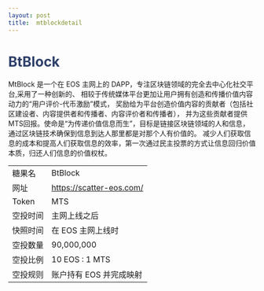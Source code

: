 ```yaml
---
layout: post
title:  mtblockdetail
---
```


<h1 style="color: #2F416A">BtBlock</h1>
<p>
MtBlock 是一个在 EOS 主网上的 DAPP，专注区块链领域的完全去中心化社交平台,采用了一种创新的、 相较于传统媒体平台更加让用户拥有创造和传播价值内容动力的“用户评价-代币激励”模式， 奖励给为平台创造价值内容的贡献者（包括社区建设者、内容提供者和传播者、内容评价者和传播者）， 并为这些贡献者提供MTS回报。使命是“为传递价值信息而生”，目标是链接区块链领域的人和信息，通过区块链技术确保到信息到达人那里都是对那个人有价值的。 减少人们获取信息的成本和提高人们获取信息的效率，第一次通过民主投票的方式让信息回归价值本质，归还人们信息的价值权杖。
</p>


<table class="center">
  <tbody>
    <tr>
        <td class="tablehalf">糖果名</td>
        <td class="tablehalf">BtBlock</td>
    </tr>
    <tr>
        <td>网址</td>
        <td><a href="https://scatter-eos.com/" target="_blank">https://scatter-eos.com/</a></td>
    </tr>
    <tr>
        <td>Token</td>
        <td>MTS</td>
    </tr>
    <tr>
        <td>空投时间</td>
        <td>主网上线之后</td>
    </tr>
    <tr>
        <td>快照时间</td>
        <td>在 EOS 主网上线时</td>
    </tr>
    <tr>
        <td>空投数量</td>
        <td>90,000,000</td>
    </tr>
    <tr>
        <td>空投比例</td>
        <td>          
         10 EOS : 1 MTS
        </td>
    </tr>
    <tr>
        <td>空投规则</td>
        <td>
        账户持有 EOS 并完成映射
        </td>
    </tr>
  </tbody>
</table>